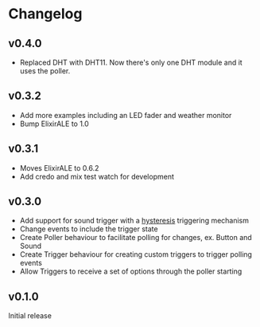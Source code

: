 # Changelog

## v0.4.0

* Replaced DHT with DHT11. Now there's only one DHT module and it uses
  the poller.

## v0.3.2

* Add more examples including an LED fader and weather monitor
* Bump ElixirALE to 1.0

## v0.3.1

* Moves ElixirALE to 0.6.2
* Add credo and mix test watch for development

## v0.3.0

* Add support for sound trigger with a [hysteresis][hysteresis] triggering
  mechanism
* Change events to include the trigger state
* Create Poller behaviour to facilitate polling for changes, ex. Button and
  Sound
* Create Trigger behaviour for creating custom triggers to trigger polling
  events
* Allow Triggers to receive a set of options through the poller starting

[hysteresis]: https://en.wikipedia.org/wiki/Hysteresis

## v0.1.0

Initial release
